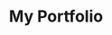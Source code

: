---
title: My Portfolio
tags: ['ReactJS', 'Gatsby', 'GraphQL', 'Github API', 'node-sass']
image: 'project5.png'
---